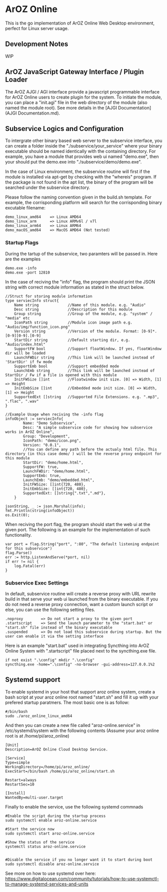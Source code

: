 # ArOZ Online

This is the go implementation of ArOZ Online Web Desktop environment, perfect for Linux server usage.

## Development Notes

WIP

## ArOZ JavaScript Gateway Interface / Plugin Loader
The ArOZ AJGI / AGI interface provide a javascript programmable interface for ArOZ Online users to create 
plugin for the system. To initiate the module, you can place a "init.agi" file in the web directory of the module
(also named the module root). See more details in the [AJGI Documentation](AJGI Documentation.md).

## Subservice Logics and Configuration
To intergrate other binary based web server to the subservice interface,
you can create a folder inside the "./subservice/your_service" where your binary
executable should be named identically with the containing directory.
For example, you have a module that provides web ui named "demo.exe",
then your should put the demo.exe into "./subservice/demo/demo.exe".

In the case of Linux environment, the subservice routine will first if the 
module is installed via apt-get by checking with the "whereis" program.
If the package is not found in the apt list, the binary of the program will be searched
under the subservice directory.

Please follow the naming convention given in the build.sh template.
For example, the corrisponding platform will search for the corrisponding binary excutable filename:
```
demo_linux_amd64	=> Linux AMD64
demo_linux_arm		=> Linux ARMv6l / v7l
demo_linux_arm64	=> Linux ARM64
demo_macOS_amd64	=> MacOS AMD64 (Not tested)
```

### Startup Flags
During the tartup of the subservice, two paramters will be passed in. Here are the examples
```
demo.exe -info
demo.exe -port 12810
```

In the case of reciving the "info" flag, the program should print the JSON string with correct module information
as stated in the struct below.
```
//Struct for storing module information
type serviecInfo struct{
	Name string				//Name of this module. e.g. "Audio"
	Desc string				//Description for this module
	Group string			//Group of the module, e.g. "system" / "media" etc
	IconPath string			//Module icon image path e.g. "Audio/img/function_icon.png"
	Version string			//Version of the module. Format: [0-9]*.[0-9][0-9].[0-9]
	StartDir string 		//Default starting dir, e.g. "Audio/index.html"
	SupportFW bool 			//Support floatWindow. If yes, floatWindow dir will be loaded
	LaunchFWDir string 		//This link will be launched instead of 'StartDir' if fw mode
	SupportEmb bool			//Support embedded mode
	LaunchEmb string 		//This link will be launched instead of StartDir / Fw if a file is opened with this module
	InitFWSize []int 		//Floatwindow init size. [0] => Width, [1] => Height
	InitEmbSize []int		//Embedded mode init size. [0] => Width, [1] => Height
	SupportedExt []string 	//Supported File Extensions. e.g. ".mp3", ".flac", ".wav"
}

//Example Usage when reciving the -info flag
infoObject := serviecInfo{
		Name: "Demo Subservice",
		Desc: "A simple subservice code for showing how subservice works in ArOZ Online",			
		Group: "Development",
		IconPath: "demo/icon.png",
		Version: "0.0.1",
		//You can define any path before the actualy html file. This directory (in this case demo/ ) will be the reverse proxy endpoint for this module
		StartDir: "demo/home.html",			
		SupportFW: true, 
		LaunchFWDir: "demo/home.html",
		SupportEmb: true,
		LaunchEmb: "demo/embedded.html",
		InitFWSize: []int{720, 480},
		InitEmbSize: []int{720, 480},
		SupportedExt: []string{".txt",".md"},
	}
	
jsonString, _ := json.Marshal(info);
fmt.Println(string(infoObject))
os.Exit(0);
```

When reciving the port flag, the program should start the web ui at the given port. The following is an example for 
the implementation of such functionality.

```
var port = flag.String("port", ":80", "The default listening endpoint for this subservice")
flag.Parse()
err := http.ListenAndServe(*port, nil)
if err != nil {
	log.Fatal(err)
}
```


### Subservice Exec Settings
In default, subservice routine will create a reverse proxy with URL rewrite build in that serve your web ui launched
from the binary executable. If you do not need a reverse proxy connection, want a custom launch script or else, you can 
use the following setting files.

```
.noproxy		=> Do not start a proxy to the given port
.startscript	=> Send the launch parameter to the "start.bat" or "start.sh" file instead of the binary executable
.suspended		=> Do not load this subservice during startup. But the user can enable it via the setting interface
```

Here is an example "start.bat" used in integrating Syncthing into ArOZ Online System with ".startscript" file placed next
to the syncthing.exe file.
```
if not exist ".\config" mkdir ".\config"
syncthing.exe -home=".\config" -no-browser -gui-address=127.0.0.1%2
```

## Systemd support
To enable systemd in your host that support aroz online system, create a bash script at your aroz online root named "start.sh"
and fill it up with your prefered startup paratmers. The most basic one is as follow:

```
#/bin/bash
sudo ./aroz_online_linux_amd64

```

And then you can create a new file called "aroz-online.service" in /etc/systemd/system with the following contents (Assume your aroz online root is at /home/pi/aroz_online)

```
[Unit]
Description=ArOZ Online Cloud Desktop Service.

[Service]
Type=simple
WorkingDirectory=/home/pi/aroz_online/
ExecStart=/bin/bash /home/pi/aroz_online/start.sh

Restart=always
RestartSec=10

[Install]
WantedBy=multi-user.target
```

Finally to enable the service, use the following systemd commnads

```
#Enable the script during the startup process
sudo systemctl enable aroz-online.service

#Start the service now
sudo systemctl start aroz-online.service

#Show the status of the service
systemctl status aroz-online.service


#Disable the service if you no longer want it to start during boot
sudo systemctl disable aroz-online.service
```

See more on how to use systemd over here: https://www.digitalocean.com/community/tutorials/how-to-use-systemctl-to-manage-systemd-services-and-units